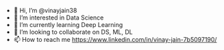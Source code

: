 - 👋 Hi, I’m @vinayjain38
- 👀 I’m interested in Data Science
- 🌱 I’m currently learning Deep Learning
- 💞️ I’m looking to collaborate on DS, ML, DL
- 📫 How to reach me https://www.linkedin.com/in/vinay-jain-7b5097190/

<!---
vinayjain38/vinayjain38 is a ✨ special ✨ repository because its `README.md` (this file) appears on your GitHub profile.
You can click the Preview link to take a look at your changes.
--->
